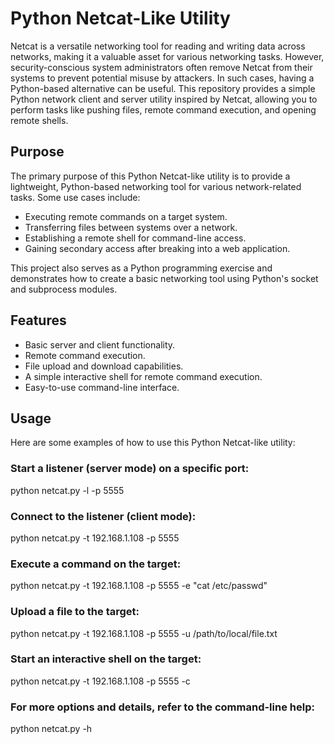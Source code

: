 # Python Netcat-Like Utility

Netcat is a versatile networking tool for reading and writing data across networks, making it a valuable asset for various networking tasks. However, security-conscious system administrators often remove Netcat from their systems to prevent potential misuse by attackers. In such cases, having a Python-based alternative can be useful. This repository provides a simple Python network client and server utility inspired by Netcat, allowing you to perform tasks like pushing files, remote command execution, and opening remote shells.

## Purpose

The primary purpose of this Python Netcat-like utility is to provide a lightweight, Python-based networking tool for various network-related tasks. Some use cases include:

- Executing remote commands on a target system.
- Transferring files between systems over a network.
- Establishing a remote shell for command-line access.
- Gaining secondary access after breaking into a web application.

This project also serves as a Python programming exercise and demonstrates how to create a basic networking tool using Python's socket and subprocess modules.

## Features

- Basic server and client functionality.
- Remote command execution.
- File upload and download capabilities.
- A simple interactive shell for remote command execution.
- Easy-to-use command-line interface.

## Usage

Here are some examples of how to use this Python Netcat-like utility:

### Start a listener (server mode) on a specific port:

python netcat.py -l -p 5555

### Connect to the listener (client mode):

python netcat.py -t 192.168.1.108 -p 5555

### Execute a command on the target:
python netcat.py -t 192.168.1.108 -p 5555 -e "cat /etc/passwd"

### Upload a file to the target:
python netcat.py -t 192.168.1.108 -p 5555 -u /path/to/local/file.txt

### Start an interactive shell on the target:
python netcat.py -t 192.168.1.108 -p 5555 -c

### For more options and details, refer to the command-line help:
python netcat.py -h
